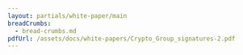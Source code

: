 ```yaml
---
layout: partials/white-paper/main
breadCrumbs:
  - bread-crumbs.md
pdfUrl: /assets/docs/white-papers/Crypto_Group_signatures-2.pdf
---
```

